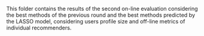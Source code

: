 This folder contains the results of the second on-line evaluation considering the best methods of the previous round and the best methods predicted by the LASSO model, considering users profile size and off-line metrics of individual recommenders.
